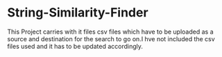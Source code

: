 # String-Similarity-Finder

This Project carries with it files csv files which have to be uploaded as a source and destination for the search to go on.I hve not included the csv files used and it has to be updated accordingly.
